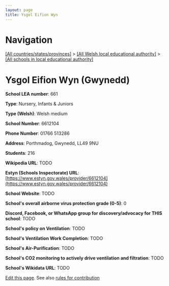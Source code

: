 ```yaml
---
layout: page
title: Ysgol Eifion Wyn
---
```

# Navigation

[[All countries/states/provinces]](../../..) > [[All Welsh local educational authority]](../..) > [[All schools in local educational authority]](..)

# Ysgol Eifion Wyn (Gwynedd)

**School LEA number**: 661

**Type**: Nursery, Infants & Juniors

**Type (Welsh)**: Welsh medium

**School Number**: 6612104

**Phone Number**: 01766 513286

**Address**: Porthmadog, Gwynedd, LL49 9NU

**Students**: 216

**Wikipedia URL**: TODO

**Estyn (Schools Inspectorate) URL**: [https://www.estyn.gov.wales/provider/6612104](https://www.estyn.gov.wales/provider/6612104)

**School Website**: TODO

**School's overall airborne virus protection grade (0-5)**: 0

**Discord, Facebook, or WhatsApp group for discovery/advocacy for THIS school**: TODO

**School's policy on Ventilation**: TODO

**School's Ventilation Work Completion**: TODO

**School's Air-Purification**: TODO

**School's CO2 monitoring to actively drive ventilation and filtration**: TODO

**School's Wikidata URL**: TODO




[Edit this page](https://github.com/ventilate-schools/Wales/edit/prif/./Gwynedd/Ysgol_Eifion_Wyn.md). See also [rules for contribution](../../../contribution-rules/)